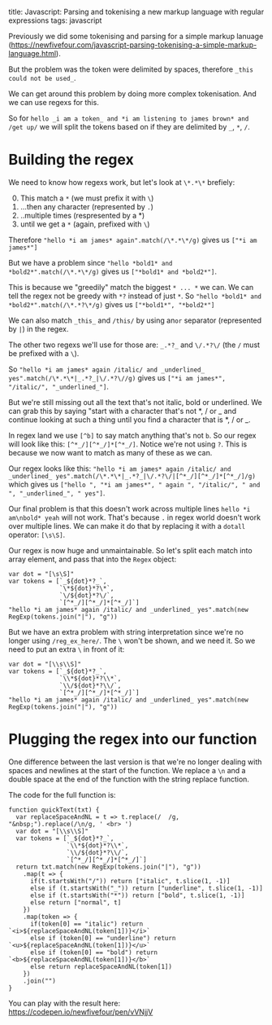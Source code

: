 title: Javascript: Parsing and tokenising a new markup language with regular expressions
tags: javascript

Previously we did some tokenising and parsing for a simple markup lanuage (https://newfivefour.com/javascript-parsing-tokenising-a-simple-markup-language.html).

But the problem was the token were delimited by spaces, therefore `_this could not be used_`.

We can get around this problem by doing more complex tokenisation. And we can use regexs for this.

So for `hello _i am a token_ and *i am listening to james brown* and /get up/` we will split the tokens based on if they are delimited by `_`, `*`, `/`.

Building the regex
===

We need to know how regexs work, but let's look at `\*.*\*` brefiely:

0. This match a `*` (we must prefix it with `\`)
0. ...then any character (represented by `.`)
0. ..multiple times (respresented by a *)
0. until we get a `*` (again, prefixed with `\`)

Therefore `"hello *i am james* again".match(/\*.*\*/g)` gives us `["*i am james*"]`

But we have a problem since `"hello *bold1* and *bold2*".match(/\*.*\*/g)` gives us `["*bold1* and *bold2*"]`.

This is because we "greedily" match the biggest `* ... *` we can. We can tell the regex not be greedy with `*?` instead of just `*`. So `"hello *bold1* and *bold2*".match(/\*.*?\*/g)` gives us `["*bold1*", "*bold2*"]`

We can also match `_this_` and `/this/` by using an`or` separator (represented by `|`) in the regex.

The other two regexs we'll use for those are: `_.*?_` and `\/.*?\/` (the `/` must be prefixed with a `\`).

So `"hello *i am james* again /italic/ and _underlined_ yes".match(/\*.*\*|_.*?_|\/.*?\//g)` gives us `["*i am james*", "/italic/", "_underlined_"]`.

But we're still missing out all the text that's not italic, bold or underlined. We can grab this by saying "start with a character that's not *, / or _ and continue looking at such a thing until you find a character that is *, / or _. 

In regex land we use `[^b]` to say match anything that's not `b`. So our regex will look like this: `[^*_/][^*_/]*[^*_/]`. Notice we're not using `?`. This is because we now want to match as many of these as we can.

Our regex looks like this: `"hello *i am james* again /italic/ and _underlined_ yes".match(/\*.*\*|_.*?_|\/.*?\/|[^*_/][^*_/]*[^*_/]/g)` which gives us `["hello ", "*i am james*", " again ", "/italic/", " and ", "_underlined_", " yes"]`.

Our final problem is that this doesn't work across multiple lines `hello *i am\nbold* yeah` will not work. That's because `.` in regex world doesn't work over multiple lines. We can make it do that by replacing it with a `dotall` operator: `[\s\S]`.

Our regex is now huge and unmaintainable. So let's split each match into array element, and pass that into the `Regex` object:

```
var dot = "[\s\S]"
var tokens = [`_${dot}*?_`, 
              `\*${dot}*?\*`, 
              `\/${dot}*?\/`, 
              `[^*_/][^*_/]*[^*_/]`]
"hello *i am james* again /italic/ and _underlined_ yes".match(new RegExp(tokens.join("|"), "g"))
```

But we have an extra problem with string interpretation since we're no longer using `/reg_ex_here/`. The `\` won't be shown, and we need it. So we need to put an extra `\` in front of it:

```
var dot = "[\\s\\S]"
var tokens = [`_${dot}*?_`, 
              `\\*${dot}*?\\*`, 
              `\\/${dot}*?\\/`, 
              `[^*_/][^*_/]*[^*_/]`]
"hello *i am james* again /italic/ and _underlined_ yes".match(new RegExp(tokens.join("|"), "g"))
```

Plugging the regex into our function
===

One difference between the last version is that we're no longer dealing with spaces and newlines at the start of the function. We replace a `\n` and a double space at the end of the function with the string replace function.

The code for the full function is:

```
function quickText(txt) {
  var replaceSpaceAndNL = t => t.replace(/  /g, "&nbsp;").replace(/\n/g, ' <br> ')
  var dot = "[\\s\\S]"
  var tokens = [`_${dot}*?_`, 
                `\\*${dot}*?\\*`, 
                `\\/${dot}*?\\/`, 
                `[^*_/][^*_/]*[^*_/]`]
  return txt.match(new RegExp(tokens.join("|"), "g"))
    .map(t => {
      if(t.startsWith("/")) return ["italic", t.slice(1, -1)]
      else if (t.startsWith("_")) return ["underline", t.slice(1, -1)]
      else if (t.startsWith("*")) return ["bold", t.slice(1, -1)]
      else return ["normal", t]
    })
    .map(token => {
      if(token[0] == "italic") return `<i>${replaceSpaceAndNL(token[1])}</i>`
      else if (token[0] == "underline") return `<u>${replaceSpaceAndNL(token[1])}</u>`
      else if (token[0] == "bold") return `<b>${replaceSpaceAndNL(token[1])}</b>`
      else return replaceSpaceAndNL(token[1])
    })
    .join("")
}
```

You can play with the result here: https://codepen.io/newfivefour/pen/vVNjjV
